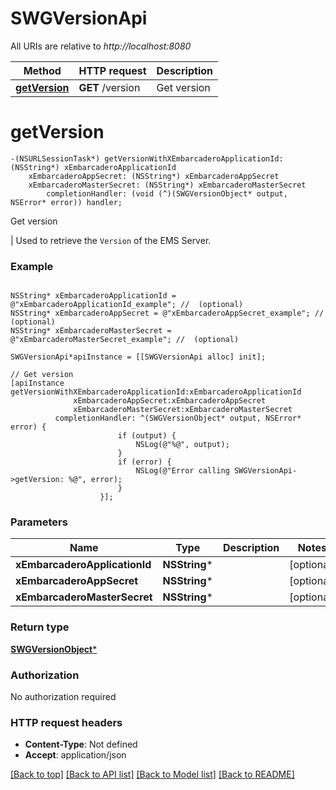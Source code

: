 # SWGVersionApi

All URIs are relative to *http://localhost:8080*

Method | HTTP request | Description
------------- | ------------- | -------------
[**getVersion**](SWGVersionApi.md#getversion) | **GET** /version | Get version


# **getVersion**
```objc
-(NSURLSessionTask*) getVersionWithXEmbarcaderoApplicationId: (NSString*) xEmbarcaderoApplicationId
    xEmbarcaderoAppSecret: (NSString*) xEmbarcaderoAppSecret
    xEmbarcaderoMasterSecret: (NSString*) xEmbarcaderoMasterSecret
        completionHandler: (void (^)(SWGVersionObject* output, NSError* error)) handler;
```

Get version

 |      Used to retrieve the `Version` of the EMS Server.

### Example 
```objc

NSString* xEmbarcaderoApplicationId = @"xEmbarcaderoApplicationId_example"; //  (optional)
NSString* xEmbarcaderoAppSecret = @"xEmbarcaderoAppSecret_example"; //  (optional)
NSString* xEmbarcaderoMasterSecret = @"xEmbarcaderoMasterSecret_example"; //  (optional)

SWGVersionApi*apiInstance = [[SWGVersionApi alloc] init];

// Get version
[apiInstance getVersionWithXEmbarcaderoApplicationId:xEmbarcaderoApplicationId
              xEmbarcaderoAppSecret:xEmbarcaderoAppSecret
              xEmbarcaderoMasterSecret:xEmbarcaderoMasterSecret
          completionHandler: ^(SWGVersionObject* output, NSError* error) {
                        if (output) {
                            NSLog(@"%@", output);
                        }
                        if (error) {
                            NSLog(@"Error calling SWGVersionApi->getVersion: %@", error);
                        }
                    }];
```

### Parameters

Name | Type | Description  | Notes
------------- | ------------- | ------------- | -------------
 **xEmbarcaderoApplicationId** | **NSString***|  | [optional] 
 **xEmbarcaderoAppSecret** | **NSString***|  | [optional] 
 **xEmbarcaderoMasterSecret** | **NSString***|  | [optional] 

### Return type

[**SWGVersionObject***](SWGVersionObject.md)

### Authorization

No authorization required

### HTTP request headers

 - **Content-Type**: Not defined
 - **Accept**: application/json

[[Back to top]](#) [[Back to API list]](../README.md#documentation-for-api-endpoints) [[Back to Model list]](../README.md#documentation-for-models) [[Back to README]](../README.md)

